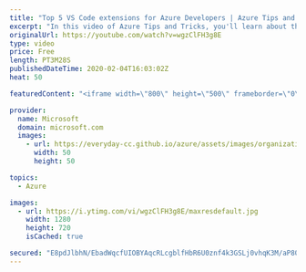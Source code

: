 ```yaml
---
title: "Top 5 VS Code extensions for Azure Developers | Azure Tips and Tricks"
excerpt: "In this video of Azure Tips and Tricks, you'll learn about the top 5 VS Code extensions for Azure developers. \r  For more tips and tricks, visit: http://azuredev.tips  Get started with 12 months of free services and $200 USD in credit. Create your free account today with Microsoft Azure: http://azure.com/free"
originalUrl: https://youtube.com/watch?v=wgzClFH3g8E
type: video
price: Free
length: PT3M28S
publishedDateTime: 2020-02-04T16:03:02Z
heat: 50

featuredContent: "<iframe width=\"800\" height=\"500\" frameborder=\"0\" src=\"https://www.youtube.com/embed/wgzClFH3g8E\" allow=\"accelerometer; autoplay; encrypted-media; gyroscope; picture-in-picture\" allowfullscreen></iframe>"

provider:
  name: Microsoft
  domain: microsoft.com
  images:
    - url: https://everyday-cc.github.io/azure/assets/images/organizations/microsoft.com-50x50.jpg
      width: 50
      height: 50

topics:
  - Azure

images:
  - url: https://i.ytimg.com/vi/wgzClFH3g8E/maxresdefault.jpg
    width: 1280
    height: 720
    isCached: true

secured: "E8pdJlbhN/EbadWqcfUIOBYAqcRLcgblfHbR6U0znf4k3GSLj0vhqK3M/aP80KMVwd+GqH+osGpS8/8k5HDuDivEiLDydaPDt4v+xvXozF1h3JZILfE83yowESvXojt6WG7ALNDWGhPWv47rodZ4Nohl/LWwbY1qrgxLJSgylj5XzlIYx2VHB1xHy+e9guX/3/mhrrzTNMpb1As7QRlzwTZnKAckP7tM0Z2xkMgBhmWJBDE/3CAU64a40H76EegLBjsYP7L9LBq+YlZ3tJVMge4pTvxPEc7Ajpc9xM8leYwl/akUHRLBPjMaTQxq0KJoK8yQMOm982GYNILDooc9bc+rU6odVALLmZijnSxCVw1/uhLQwZNeyZD0ozsoydeih7rKNEJ5cU0P/uO9FzFeYiEjl/kQuOPNVhoyNVUDuZ4=;iohTrTMyrYjesVKwdIA65w=="
---
```


